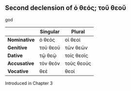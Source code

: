 ## Second declension of ὁ θεός; τοῦ θεοῦ

god

|                | Singular | Plural     |
|----------------|----------|------------|
| **Nominative** | ὁ θεός   | οἱ θεοί    |
| **Genitive**   | τοῦ θεοῦ | τῶν θεῶν   |
| **Dative**     | τῷ θεῷ   | τοῖς θεοῖς |
| **Accusative** | τὸν θεόν | τοὺς θεούς |
| **Vocative**   | θεέ      | θεοί       |


Introduced in Chapter 3

